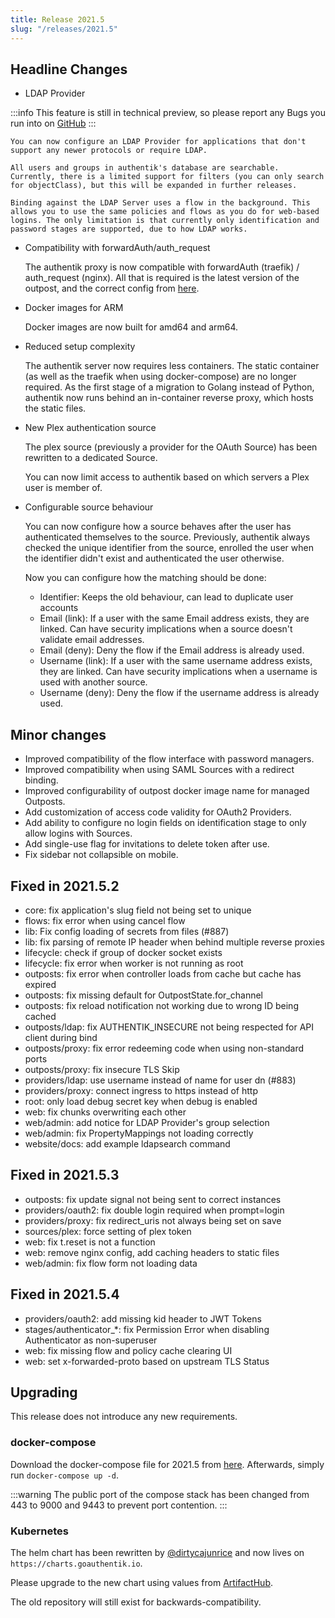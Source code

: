 ```yaml
---
title: Release 2021.5
slug: "/releases/2021.5"
---
```


## Headline Changes

-   LDAP Provider

:::info
This feature is still in technical preview, so please report any Bugs you run into on [GitHub](https://github.com/goauthentik/authentik/issues)
:::

    You can now configure an LDAP Provider for applications that don't support any newer protocols or require LDAP.

    All users and groups in authentik's database are searchable. Currently, there is a limited support for filters (you can only search for objectClass), but this will be expanded in further releases.

    Binding against the LDAP Server uses a flow in the background. This allows you to use the same policies and flows as you do for web-based logins. The only limitation is that currently only identification and password stages are supported, due to how LDAP works.

-   Compatibility with forwardAuth/auth_request

    The authentik proxy is now compatible with forwardAuth (traefik) / auth_request (nginx). All that is required is the latest version of the outpost,
    and the correct config from [here](../../providers/proxy/forward_auth.mdx).

-   Docker images for ARM

    Docker images are now built for amd64 and arm64.

-   Reduced setup complexity

    The authentik server now requires less containers. The static container (as well as the traefik when using docker-compose) are no longer required. As the first stage of a migration to Golang instead of Python, authentik now runs behind an in-container reverse proxy, which hosts the static files.

-   New Plex authentication source

    The plex source (previously a provider for the OAuth Source) has been rewritten to a dedicated Source.

    You can now limit access to authentik based on which servers a Plex user is member of.

-   Configurable source behaviour

    You can now configure how a source behaves after the user has authenticated themselves to the source. Previously, authentik always checked the unique identifier from the source, enrolled the user when the identifier didn't exist and authenticated the user otherwise.

    Now you can configure how the matching should be done:

    -   Identifier: Keeps the old behaviour, can lead to duplicate user accounts
    -   Email (link): If a user with the same Email address exists, they are linked. Can have security implications when a source doesn't validate email addresses.
    -   Email (deny): Deny the flow if the Email address is already used.
    -   Username (link): If a user with the same username address exists, they are linked. Can have security implications when a username is used with another source.
    -   Username (deny): Deny the flow if the username address is already used.

## Minor changes

-   Improved compatibility of the flow interface with password managers.
-   Improved compatibility when using SAML Sources with a redirect binding.
-   Improved configurability of outpost docker image name for managed Outposts.
-   Add customization of access code validity for OAuth2 Providers.
-   Add ability to configure no login fields on identification stage to only allow logins with Sources.
-   Add single-use flag for invitations to delete token after use.
-   Fix sidebar not collapsible on mobile.

## Fixed in 2021.5.2

-   core: fix application's slug field not being set to unique
-   flows: fix error when using cancel flow
-   lib: Fix config loading of secrets from files (#887)
-   lib: fix parsing of remote IP header when behind multiple reverse proxies
-   lifecycle: check if group of docker socket exists
-   lifecycle: fix error when worker is not running as root
-   outposts: fix error when controller loads from cache but cache has expired
-   outposts: fix missing default for OutpostState.for_channel
-   outposts: fix reload notification not working due to wrong ID being cached
-   outposts/ldap: fix AUTHENTIK_INSECURE not being respected for API client during bind
-   outposts/proxy: fix error redeeming code when using non-standard ports
-   outposts/proxy: fix insecure TLS Skip
-   providers/ldap: use username instead of name for user dn (#883)
-   providers/proxy: connect ingress to https instead of http
-   root: only load debug secret key when debug is enabled
-   web: fix chunks overwriting each other
-   web/admin: add notice for LDAP Provider's group selection
-   web/admin: fix PropertyMappings not loading correctly
-   website/docs: add example ldapsearch command

## Fixed in 2021.5.3

-   outposts: fix update signal not being sent to correct instances
-   providers/oauth2: fix double login required when prompt=login
-   providers/proxy: fix redirect_uris not always being set on save
-   sources/plex: force setting of plex token
-   web: fix t.reset is not a function
-   web: remove nginx config, add caching headers to static files
-   web/admin: fix flow form not loading data

## Fixed in 2021.5.4

-   providers/oauth2: add missing kid header to JWT Tokens
-   stages/authenticator\_\*: fix Permission Error when disabling Authenticator as non-superuser
-   web: fix missing flow and policy cache clearing UI
-   web: set x-forwarded-proto based on upstream TLS Status

## Upgrading

This release does not introduce any new requirements.

### docker-compose

Download the docker-compose file for 2021.5 from [here](https://goauthentik.io/version/2021.5/docker-compose.yml). Afterwards, simply run `docker-compose up -d`.

:::warning
The public port of the compose stack has been changed from 443 to 9000 and 9443 to prevent port contention.
:::

### Kubernetes

The helm chart has been rewritten by [@dirtycajunrice](https://github.com/dirtycajunrice) and now lives on `https://charts.goauthentik.io`.

Please upgrade to the new chart using values from [ArtifactHub](https://artifacthub.io/packages/helm/goauthentik/authentik).

The old repository will still exist for backwards-compatibility.
